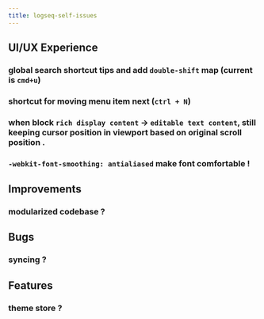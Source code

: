 ```yaml
---
title: logseq-self-issues
---
```


## UI/UX Experience
### global search shortcut tips and add `double-shift` map (current is `cmd+u`)
### shortcut for moving menu item next (`ctrl + N`)
### when block `rich display content` -> `editable text content`, still keeping cursor position in viewport based on original scroll position .
### `-webkit-font-smoothing: antialiased` make font comfortable !
## Improvements
### modularized codebase ?
## Bugs
### syncing ?
## Features
### theme store ?
##
